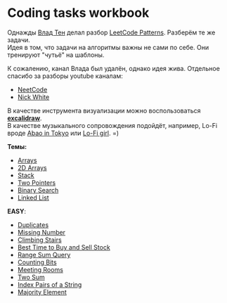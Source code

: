 # Coding tasks workbook

Однажды [Влад Тен](https://www.linkedin.com/in/vladten/) делал разбор [LeetCode Patterns](https://seanprashad.com/leetcode-patterns/). Разберём те же задачи.\
Идея в том, что задачи на алгоритмы важны не сами по себе. Они тренируют "чутьё" на шаблоны.

К сожалению, канал Влада был удалён, однако идея жива. 
Отдельное спасибо за разборы youtube каналам:
- [NeetCode](https://www.youtube.com/@NeetCode)
- [Nick White](https://www.youtube.com/@NickWhite)

В качестве инструмента визуализации можно воспользоваться **[excalidraw](https://excalidraw.com/)**.\
В качестве музыкального сопровождения подойдёт, например, Lo-Fi вроде [Abao in Tokyo](https://www.youtube.com/@abaointokyo/featured) или [Lo-Fi girl](https://www.youtube.com/c/lofigirl). =)

**Темы:**
- [Arrays](pages/Arrays.md)
- [2D Arrays](pages/Arrays2D.md)
- [Stack](pages/Stack.md)
- [Two Pointers](pages/TwoPointers.md)
- [Binary Search](pages/BinarySearch.md)
- [Linked List](pages/LinkedLists.md)

**EASY**:
- [Duplicates](pages/Duplicates.md)
- [Missing Number](pages/MissingNumber.md)
- [Climbing Stairs](pages/ClimbingStairs.md)
- [Best Time to Buy and Sell Stock](pages/BestTimetoBuyAndSell.md)
- [Range Sum Query](pages/RangeSumQuery.md)
- [Counting Bits](pages/CountingBits.md)
- [Meeting Rooms](pages/MeetingRooms.md)
- [Two Sum](pages/TwoSum.md)
- [Index Pairs of a String](pages/PairsIndex.md)
- [Majority Element](pages/Majority.md)